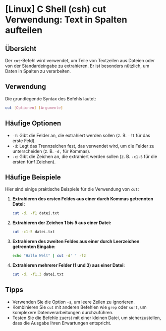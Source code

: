 # [Linux] C Shell (csh) cut Verwendung: Text in Spalten aufteilen

## Übersicht
Der `cut`-Befehl wird verwendet, um Teile von Textzeilen aus Dateien oder von der Standardeingabe zu extrahieren. Er ist besonders nützlich, um Daten in Spalten zu verarbeiten.

## Verwendung
Die grundlegende Syntax des Befehls lautet:

```bash
cut [Optionen] [Argumente]
```

## Häufige Optionen
- `-f`: Gibt die Felder an, die extrahiert werden sollen (z. B. `-f1` für das erste Feld).
- `-d`: Legt das Trennzeichen fest, das verwendet wird, um die Felder zu unterscheiden (z. B. `-d,` für Kommas).
- `-c`: Gibt die Zeichen an, die extrahiert werden sollen (z. B. `-c1-5` für die ersten fünf Zeichen).

## Häufige Beispiele
Hier sind einige praktische Beispiele für die Verwendung von `cut`:

1. **Extrahieren des ersten Feldes aus einer durch Kommas getrennten Datei:**
   ```bash
   cut -d, -f1 datei.txt
   ```

2. **Extrahieren der Zeichen 1 bis 5 aus einer Datei:**
   ```bash
   cut -c1-5 datei.txt
   ```

3. **Extrahieren des zweiten Feldes aus einer durch Leerzeichen getrennten Eingabe:**
   ```bash
   echo "Hallo Welt" | cut -d' ' -f2
   ```

4. **Extrahieren mehrerer Felder (1 und 3) aus einer Datei:**
   ```bash
   cut -d, -f1,3 datei.txt
   ```

## Tipps
- Verwenden Sie die Option `-s`, um leere Zeilen zu ignorieren.
- Kombinieren Sie `cut` mit anderen Befehlen wie `grep` oder `sort`, um komplexere Datenverarbeitungen durchzuführen.
- Testen Sie die Befehle zuerst mit einer kleinen Datei, um sicherzustellen, dass die Ausgabe Ihren Erwartungen entspricht.